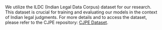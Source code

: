We utilize the ILDC (Indian Legal Data Corpus) dataset for our research. This dataset is crucial for training and evaluating our models in the context of Indian legal judgments.
For more details and to access the dataset, please refer to the CJPE repository: [CJPE Dataset](https://github.com/Exploration-Lab/CJPE/tree/main).
